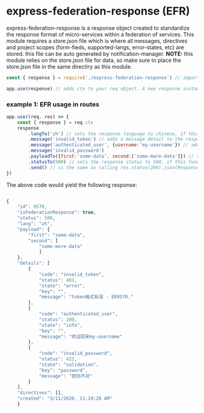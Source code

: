 # express-federation-response (EFR)
express-federation-response is a response object created to standardize the response format of micro-services within a federation of services. This module requires a store.json file which is where all messages, directives and project scopes (form-fieds, supported-langs, error-states, etc) are stored. this file can be auto generated by notification-manager. **NOTE:** this module relies on the store.json file for data, so make sure to place the store.json file in the same directiry as this module.

```js
const { response } = require('./express-federation-response') // imports the module from your file system

app.use(response) // adds ctx to your req object. A new response instance is created on each request.
```

### example 1: EFR usage in routes
```js
app.use((req, res) => {
    const { response } = req.ctx
    response
        .langTo('zh') // sets the response language to chinese, if this function is not called it will default to english.
        .message('invalid_token') // adds a message detail to the response.
        .message('authenticated_user', {username:'my-username'}) // adds a message template detail to the response as the first argument, and data as the second.
        .message('invalid_password')
        .payloadTo({first:'some-data', second:['some-more-data']}) // adds a payload to the response
        .statusTo(500) // sets the response status to 500, if this function is not called it will detault to the status of the first message in the reponse details. if no messages were set it will be 200. 
        .send() // is the same as calling res.status(200).json(Response)
})
```
The above code would yield the following response:
```js

{
    "id": 9570,
    "isFederationResponse": true,
    "status": 500,
    "lang": "zh",
    "payload": {
        "first": "some-data",
        "second": [
            "some-more-data"
            ]
    },
    "details": [
        {
            "code": "invalid_token",
            "status": 401,
            "state": "error",
            "key": "",
            "message": "token格式有误 - ER9570."
        },
        {
            "code": "authenticated_user",
            "status": 200,
            "state": "info",
            "key": "",
            "message": "欢迎回来my-username"
        },
        {
            "code": "invalid_password",
            "status": 422,
            "state": "validation",
            "key": "password",
            "message": "密码不对"
        }
    ],
    "directives": [],
    "created": "3/11/2020, 11:19:26 AM"
    }
```
